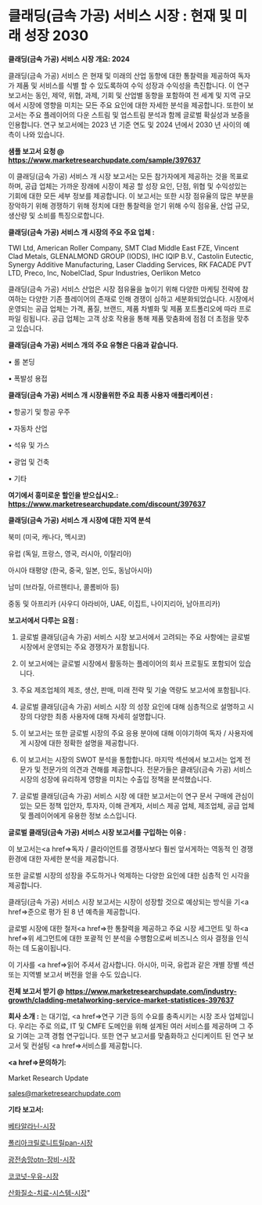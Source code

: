 # 클래딩(금속 가공) 서비스 시장 : 현재 및 미래 성장 2030

<strong>클래딩(금속 가공) 서비스 시장 개요: 2024</strong>

클래딩(금속 가공) 서비스 은 현재 및 미래의 산업 동향에 대한 통찰력을 제공하여 독자가 제품 및 서비스를 식별 할 수 있도록하여 수익 성장과 수익성을 촉진합니다. 이 연구 보고서는 동인, 제약, 위협, 과제, 기회 및 산업별 동향을 포함하여 전 세계 및 지역 규모에서 시장에 영향을 미치는 모든 주요 요인에 대한 자세한 분석을 제공합니다. 또한이 보고서는 주요 플레이어의 다운 스트림 및 업스트림 분석과 함께 글로벌 확실성과 보증을 인용합니다. 연구 보고서에는 2023 년 기준 연도 및 2024 년에서 2030 년 사이의 예측이 나와 있습니다.



<strong>샘플 보고서 요청 @ <a href=https://www.marketresearchupdate.com/sample/397637>https://www.marketresearchupdate.com/sample/397637</a></strong>

이 클래딩(금속 가공) 서비스 개 시장 보고서는 모든 참가자에게 제공하는 것을 목표로하며, 공급 업체는 가까운 장래에 시장이 제공 할 성장 요인, 단점, 위협 및 수익성있는 기회에 대한 모든 세부 정보를 제공합니다. 이 보고서는 또한 시장 점유율의 많은 부분을 장악하기 위해 경쟁하기 위해 정치에 대한 통찰력을 얻기 위해 수익 점유율, 산업 규모, 생산량 및 소비를 특징으로합니다.



<strong>클래딩(금속 가공) 서비스 개 시장의 주요 주요 업체 :</strong>

TWI Ltd, American Roller Company, SMT Clad Middle East FZE, Vincent Clad Metals, GLENALMOND GROUP (IODS), IHC IQIP B.V., Castolin Eutectic, Synergy Additive Manufacturing, Laser Cladding Services, RK FACADE PVT LTD, Preco, Inc, NobelClad, Spur Industries, Oerlikon Metco

클래딩(금속 가공) 서비스 산업은 시장 점유율을 높이기 위해 다양한 마케팅 전략에 참여하는 다양한 기존 플레이어의 존재로 인해 경쟁이 심하고 세분화되었습니다. 시장에서 운영되는 공급 업체는 가격, 품질, 브랜드, 제품 차별화 및 제품 포트폴리오에 따라 프로파일 링됩니다. 공급 업체는 고객 상호 작용을 통해 제품 맞춤화에 점점 더 초점을 맞추고 있습니다.



<strong>클래딩(금속 가공) 서비스 개의 주요 유형은 다음과 같습니다.</strong>

• 롤 본딩

• 폭발성 용접



<strong>클래딩(금속 가공) 서비스 개 시장을위한 주요 최종 사용자 애플리케이션 :</strong>

• 항공기 및 항공 우주

• 자동차 산업

• 석유 및 가스

• 광업 및 건축

• 기타



<strong>여기에서 흥미로운 할인을 받으십시오.: <a href=https://www.marketresearchupdate.com/discount/397637>https://www.marketresearchupdate.com/discount/397637</a></strong>



<strong>클래딩(금속 가공) 서비스 개 시장에 대한 지역 분석</strong>

북미 (미국, 캐나다, 멕시코)

유럽 (독일, 프랑스, 영국, 러시아, 이탈리아)

아시아 태평양 (한국, 중국, 일본, 인도, 동남아시아)

남미 (브라질, 아르헨티나, 콜롬비아 등)

중동 및 아프리카 (사우디 아라비아, UAE, 이집트, 나이지리아, 남아프리카)



<strong>보고서에서 다루는 요점 :</strong>

1. 글로벌 클래딩(금속 가공) 서비스 시장 보고서에서 고려되는 주요 사항에는 글로벌 시장에서 운영되는 주요 경쟁자가 포함됩니다.

2. 이 보고서에는 글로벌 시장에서 활동하는 플레이어의 회사 프로필도 포함되어 있습니다.

3. 주요 제조업체의 제조, 생산, 판매, 미래 전략 및 기술 역량도 보고서에 포함됩니다.

4. 글로벌 클래딩(금속 가공) 서비스 시장 의 성장 요인에 대해 심층적으로 설명하고 시장의 다양한 최종 사용자에 대해 자세히 설명합니다.

5. 이 보고서는 또한 글로벌 시장의 주요 응용 분야에 대해 이야기하여 독자 / 사용자에게 시장에 대한 정확한 설명을 제공합니다.

6. 이 보고서는 시장의 SWOT 분석을 통합합니다. 마지막 섹션에서 보고서는 업계 전문가 및 전문가의 의견과 견해를 제공합니다. 전문가들은 클래딩(금속 가공) 서비스 시장의 성장에 유리하게 영향을 미치는 수출입 정책을 분석했습니다.

7. 글로벌 클래딩(금속 가공) 서비스 시장 에 대한 보고서는이 연구 문서 구매에 관심이있는 모든 정책 입안자, 투자자, 이해 관계자, 서비스 제공 업체, 제조업체, 공급 업체 및 플레이어에게 유용한 정보 소스입니다.



<strong>글로벌 클래딩(금속 가공) 서비스 시장 보고서를 구입하는 이유 :</strong>

이 보고서는<a href=>독자 / 클</a>라이언트를 경쟁사보다 훨씬 앞서게하는 역동적 인 경쟁 환경에 대한 자세한 분석을 제공합니다.

또한 글로벌 시장의 성장을 주도하거나 억제하는 다양한 요인에 대한 심층적 인 시각을 제공합니다.

클래딩(금속 가공) 서비스 시장 보고서는 시장이 성장할 것으로 예상되는 방식을 기<a href=>준으로</a> 평가 된 8 년 예측을 제공합니다.

글로벌 시장에 대한 철저<a href=>한 통찰력</a>을 제공하고 주요 시장 세그먼트 및 하<a href=>위 세그</a>먼트에 대한 포괄적 인 분석을 수행함으로써 비즈니스 의사 결정을 인식하는 데 도움이됩니다.

이 기사를 <a href=>읽어 주</a>셔서 감사합니다. 아시아, 미국, 유럽과 같은 개별 장별 섹션 또는 지역별 보고서 버전을 얻을 수도 있습니다.



<strong>전체 보고서 받기 @ <a href=https://www.marketresearchupdate.com/industry-growth/cladding-metalworking-service-market-statistices-397637>https://www.marketresearchupdate.com/industry-growth/cladding-metalworking-service-market-statistices-397637</a></strong>



<strong>회사 소개 :</strong>
는 대기업, <a href=>연구 기</a>관 등의 수요를 충족시키는 시장 조사 업체입니다. 우리는 주로 의료, IT 및 CMFE 도메인을 위해 설계된 여러 서비스를 제공하며 그 주요 기여는 고객 경험 연구입니다. 또한 연구 보고서를 맞춤화하고 신디케이트 된 연구 보고서 및 컨설팅 <a href=>서비</a>스를 제공합니다.



<strong><a href=>문의하기:</a></strong>

Market Research Update

sales@marketresearchupdate.com



<strong>기타 보고서:</strong>

<a href=https://www.linkedin.com/pulse/베타알라닌-시장-세분화-연구-및-목표-고객2029년-analytics-alchemy-360-analysis/>베타알라닌-시장</a>

<a href=https://www.linkedin.com/pulse/폴리아크릴로니트릴pan-시장-현재-및-미래-성장-2029-trend-tracking-tips-360-analysis-qidhf/>폴리아크릴로니트릴pan-시장</a>

<a href=https://www.linkedin.com/pulse/광전송망otn-장비-시장-동향-및-성장-전망-consumer-connection-compendium-ana-8yfkf/>광전송망otn-장비-시장</a>

<a href=https://www.linkedin.com/pulse/코코넛-우유-시장-진입-전략-및-위험-평가2030년-trendsetters-talk-360-analysis-4om4f/>코코넛-우유-시장</a>

<a href=https://www.linkedin.com/pulse/산화질소-치료-시스템-시장-동향-및-성장-전망-consumer-connection-compendium-ana-4gwnf/>산화질소-치료-시스템-시장</a>"
